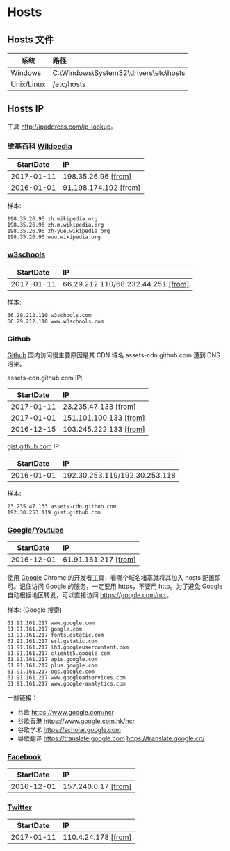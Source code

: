 # Hosts

## Hosts 文件

| 系统       | 路径                                   |
|------------|:--------------------------------------|
| Windows    | C:\Windows\System32\drivers\etc\hosts |
| Unix/Linux | /etc/hosts                            |

## Hosts IP

工具 <http://ipaddress.com/ip-lookup>。


### 维基百科 [Wikipedia]

 StartDate | IP
-----------|:----|
2017-01-11 | 198.35.26.96 [[from]][laod-hosts]
2016-01-01 | 91.198.174.192 [[from]][laod-hosts]

样本:

```
198.35.26.96 zh.wikipedia.org
198.35.26.96 zh.m.wikipedia.org
198.35.26.96 zh-yue.wikipedia.org
198.35.26.96 wuu.wikipedia.org
```


### [w3schools]

 StartDate | IP
-----------|:----|
2017-01-11 | 66.29.212.110/68.232.44.251 [[from]][laod-hosts]

样本:

```
66.29.212.110 w3schools.com
66.29.212.110 www.w3schools.com
```


### Github

[Github] 国内访问慢主要原因是其 CDN 域名 assets-cdn.github.com 遭到 DNS 污染。

assets-cdn.github.com IP: 

 StartDate | IP
-----------|:----
2017-01-11 | 23.235.47.133 [[from]][github-cdn-ip1]
2017-01-01 | 151.101.100.133 [[from]][github-cdn-ip2]
2016-12-15 | 103.245.222.133 [[from]][github-cdn-ip1]

[gist.github.com](https://gist.github.com) IP:

 StartDate | IP
-----------|:----
2016-01-01 | 192.30.253.119/192.30.253.118

[github-cdn-ip1]: http://www.selfrebuild.net/2016/11/01/github-fast-host/
[github-cdn-ip2]: https://github.com/chenxuhua/chenxuhua.github.io/issues/3


样本:

```
23.235.47.133 assets-cdn.github.com
192.30.253.119 gist.github.com
```


### [Google]/[Youtube]

 StartDate | IP
-----------|:----
2016-12-01 | 61.91.161.217 [[from]][laod-hosts]

使用 [Google] Chrome 的开发者工具，看哪个域名堵塞就将其加入 hosts 配置即可。记住访问 Google 的服务，一定要用 https，不要用 http。为了避免 Google 自动根据地区转发，可以直接访问 <https://google.com/ncr>。

样本: (Google 搜索)

```
61.91.161.217 www.google.com
61.91.161.217 google.com
61.91.161.217 fonts.gstatic.com
61.91.161.217 ssl.gstatic.com
61.91.161.217 lh3.googleusercontent.com
61.91.161.217 clients5.google.com
61.91.161.217 apis.google.com
61.91.161.217 plus.google.com
61.91.161.217 ogs.google.com
61.91.161.217 www.googleadservices.com
61.91.161.217 www.google-analytics.com
```

一些链接：

- 谷歌 <https://www.google.com/ncr>  
- 谷歌香港 <https://www.google.com.hk/ncr>  
- 谷歌学术 <https://scholar.google.com>
- 谷歌翻译 <https://translate.google.com> <https://translate.google.cn/>

### [Facebook]

 StartDate | IP
-----------|:----
2016-12-01 | 157.240.0.17 [[from]][laod-hosts]


### [Twitter]

 StartDate | IP
-----------|:----
2017-01-11 | 110.4.24.178 [[from]][laod-hosts]


[laod-hosts]: https://laod.cn/hosts
[Github]: https://github.com
[Wikipedia]: https://zh.wikipedia.org
[Google]: https://google.com/ncr
[Youtube]: https://www.youtube.com/
[Facebook]: https://www.facebook.com
[Twitter]: https://www.twitter.com
[w3schools]: http://www.w3schools.com